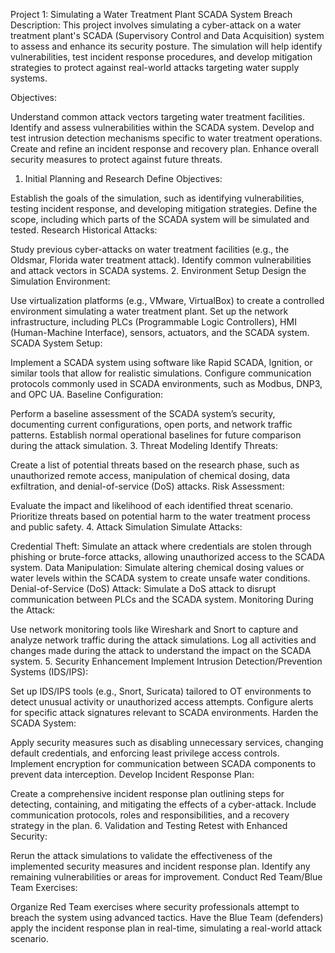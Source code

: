 Project 1: Simulating a Water Treatment Plant SCADA System Breach
Description: This project involves simulating a cyber-attack on a water treatment plant's SCADA (Supervisory Control and Data Acquisition) system to assess and enhance its security posture. The simulation will help identify vulnerabilities, test incident response procedures, and develop mitigation strategies to protect against real-world attacks targeting water supply systems.

Objectives:

Understand common attack vectors targeting water treatment facilities.
Identify and assess vulnerabilities within the SCADA system.
Develop and test intrusion detection mechanisms specific to water treatment operations.
Create and refine an incident response and recovery plan.
Enhance overall security measures to protect against future threats.


1. Initial Planning and Research
Define Objectives:

Establish the goals of the simulation, such as identifying vulnerabilities, testing incident response, and developing mitigation strategies.
Define the scope, including which parts of the SCADA system will be simulated and tested.
Research Historical Attacks:

Study previous cyber-attacks on water treatment facilities (e.g., the Oldsmar, Florida water treatment attack).
Identify common vulnerabilities and attack vectors in SCADA systems.
2. Environment Setup
Design the Simulation Environment:

Use virtualization platforms (e.g., VMware, VirtualBox) to create a controlled environment simulating a water treatment plant.
Set up the network infrastructure, including PLCs (Programmable Logic Controllers), HMI (Human-Machine Interface), sensors, actuators, and the SCADA system.
SCADA System Setup:

Implement a SCADA system using software like Rapid SCADA, Ignition, or similar tools that allow for realistic simulations.
Configure communication protocols commonly used in SCADA environments, such as Modbus, DNP3, and OPC UA.
Baseline Configuration:

Perform a baseline assessment of the SCADA system’s security, documenting current configurations, open ports, and network traffic patterns.
Establish normal operational baselines for future comparison during the attack simulation.
3. Threat Modeling
Identify Threats:

Create a list of potential threats based on the research phase, such as unauthorized remote access, manipulation of chemical dosing, data exfiltration, and denial-of-service (DoS) attacks.
Risk Assessment:

Evaluate the impact and likelihood of each identified threat scenario.
Prioritize threats based on potential harm to the water treatment process and public safety.
4. Attack Simulation
Simulate Attacks:

Credential Theft: Simulate an attack where credentials are stolen through phishing or brute-force attacks, allowing unauthorized access to the SCADA system.
Data Manipulation: Simulate altering chemical dosing values or water levels within the SCADA system to create unsafe water conditions.
Denial-of-Service (DoS) Attack: Simulate a DoS attack to disrupt communication between PLCs and the SCADA system.
Monitoring During the Attack:

Use network monitoring tools like Wireshark and Snort to capture and analyze network traffic during the attack simulations.
Log all activities and changes made during the attack to understand the impact on the SCADA system.
5. Security Enhancement
Implement Intrusion Detection/Prevention Systems (IDS/IPS):

Set up IDS/IPS tools (e.g., Snort, Suricata) tailored to OT environments to detect unusual activity or unauthorized access attempts.
Configure alerts for specific attack signatures relevant to SCADA environments.
Harden the SCADA System:

Apply security measures such as disabling unnecessary services, changing default credentials, and enforcing least privilege access controls.
Implement encryption for communication between SCADA components to prevent data interception.
Develop Incident Response Plan:

Create a comprehensive incident response plan outlining steps for detecting, containing, and mitigating the effects of a cyber-attack.
Include communication protocols, roles and responsibilities, and a recovery strategy in the plan.
6. Validation and Testing
Retest with Enhanced Security:

Rerun the attack simulations to validate the effectiveness of the implemented security measures and incident response plan.
Identify any remaining vulnerabilities or areas for improvement.
Conduct Red Team/Blue Team Exercises:

Organize Red Team exercises where security professionals attempt to breach the system using advanced tactics.
Have the Blue Team (defenders) apply the incident response plan in real-time, simulating a real-world attack scenario.
